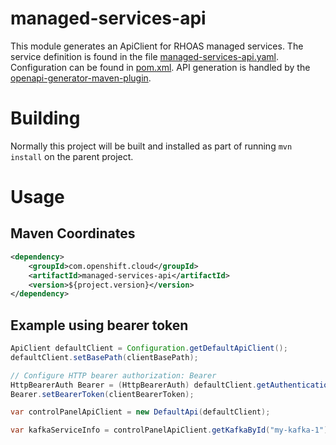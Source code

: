 # managed-services-api

This module generates an ApiClient for RHOAS managed services. The service definition is found in the file [managed-services-api.yaml](./managed-services-api.yaml). Configuration can be found in [pom.xml](./pom.xml). API generation is handled by the [openapi-generator-maven-plugin](https://github.com/OpenAPITools/openapi-generator/blob/master/modules/openapi-generator-maven-plugin/README.md).

# Building
Normally this project will be built and installed as part of running `mvn install` on the parent project.

# Usage

## Maven Coordinates
```xml
<dependency>
    <groupId>com.openshift.cloud</groupId>
    <artifactId>managed-services-api</artifactId>
    <version>${project.version}</version>
</dependency>
```

## Example using bearer token

```java
ApiClient defaultClient = Configuration.getDefaultApiClient();
defaultClient.setBasePath(clientBasePath);

// Configure HTTP bearer authorization: Bearer
HttpBearerAuth Bearer = (HttpBearerAuth) defaultClient.getAuthentication("Bearer");
Bearer.setBearerToken(clientBearerToken);

var controlPanelApiClient = new DefaultApi(defaultClient);

var kafkaServiceInfo = controlPanelApiClient.getKafkaById("my-kafka-1");
```